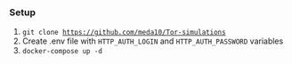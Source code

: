 ### Setup
1. <code>git clone https://github.com/meda10/Tor-simulations</code>
2. Create .env file with <code>HTTP_AUTH_LOGIN</code> and <code>HTTP_AUTH_PASSWORD</code> variables
3. <code>docker-compose up -d</code>